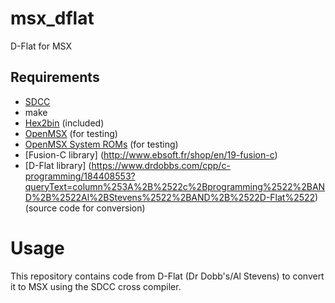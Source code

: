 # msx_dflat

D-Flat for MSX

## Requirements

* [SDCC](http://sdcc.sourceforge.net/)
* make
* [Hex2bin](https://sourceforge.net/projects/hex2bin/) (included)
* [OpenMSX](https://openmsx.org/) (for testing)
* [OpenMSX System ROMs](http://www.msxarchive.nl/pub/msx/emulator/openMSX/systemroms.zip) (for testing)
* [Fusion-C library] (http://www.ebsoft.fr/shop/en/19-fusion-c) 
* [D-Flat library] (https://www.drdobbs.com/cpp/c-programming/184408553?queryText=column%253A%2B%2522c%2Bprogramming%2522%2BAND%2B%2522Al%2BStevens%2522%2BAND%2B%2522D-Flat%2522) (source code for conversion)

# Usage

This repository contains code from D-Flat (Dr Dobb's/Al Stevens)
to convert it to MSX using the SDCC cross compiler.

